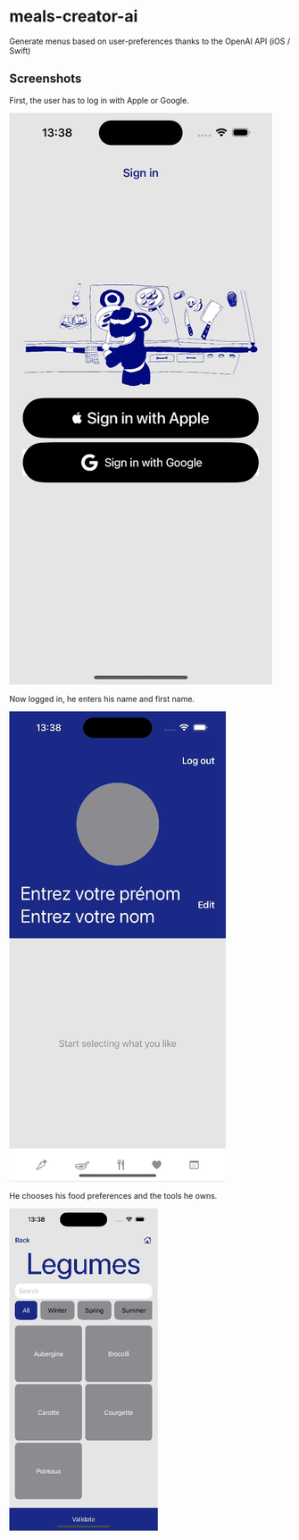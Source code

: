 # meals-creator-ai
Generate menus based on user-preferences thanks to the OpenAI API (iOS / Swift)

## Screenshots

First, the user has to log in with Apple or Google.

![](@Docs/LogInGif)

Now logged in, he enters his name and first name.

![](@Docs/NameScreen)

He chooses his food preferences and the tools he owns.

![](@Docs/PreferencesScreen)
